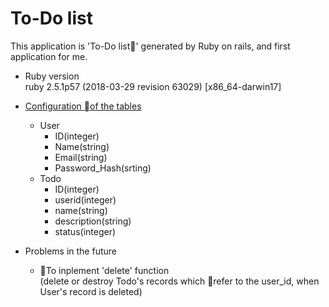# To-Do list

This application is 'To-Do list' generated by Ruby on rails, and first application for me.

- Ruby version  
  ruby 2.5.1p57 (2018-03-29 revision 63029)
  [x86_64-darwin17]

- [Configuration of the tables](./doc/resources.md)
  - User  
    - ID(integer)
    - Name(string)
    - Email(string)
    - Password_Hash(srting)
  - Todo
    - ID(integer)  
    - userid(integer)
    - name(string)
    - description(string)
    - status(integer)

- Problems in the future
  - To inplement 'delete' function  
    (delete or destroy Todo's records which refer to the user_id, when User's record is deleted)